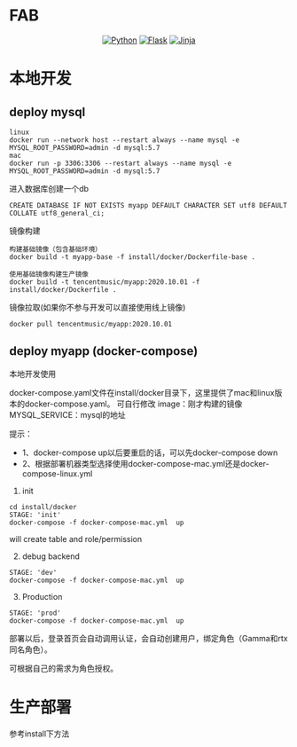 # FAB

<p align="center">
  <a href="https://www.python.org/"><img src="https://img.shields.io/badge/Python-3.8.x-blue" alt="Python"></a>
  <a href="https://palletsprojects.com/p/flask/"><img src="https://img.shields.io/badge/Flask-v2.0.x-black" alt="Flask"></a>
  <a href="http://docs.jinkan.org/docs/jinja2/"><img src="https://img.shields.io/badge/Jinja-v2.2.x-green" alt="Jinja"></a>
</p>


# 本地开发

## deploy mysql

```
linux
docker run --network host --restart always --name mysql -e MYSQL_ROOT_PASSWORD=admin -d mysql:5.7
mac
docker run -p 3306:3306 --restart always --name mysql -e MYSQL_ROOT_PASSWORD=admin -d mysql:5.7

```
进入数据库创建一个db
```
CREATE DATABASE IF NOT EXISTS myapp DEFAULT CHARACTER SET utf8 DEFAULT COLLATE utf8_general_ci;
```
镜像构建


```
构建基础镜像（包含基础环境）
docker build -t myapp-base -f install/docker/Dockerfile-base .

使用基础镜像构建生产镜像
docker build -t tencentmusic/myapp:2020.10.01 -f install/docker/Dockerfile .
```

镜像拉取(如果你不参与开发可以直接使用线上镜像)
```
docker pull tencentmusic/myapp:2020.10.01
```

## deploy myapp (docker-compose)

本地开发使用

docker-compose.yaml文件在install/docker目录下，这里提供了mac和linux版本的docker-compose.yaml。
可自行修改
image：刚才构建的镜像
MYSQL_SERVICE：mysql的地址

提示：
 - 1、docker-compose up以后要重启的话，可以先docker-compose down
 - 2、根据部署机器类型选择使用docker-compose-mac.yml还是docker-compose-linux.yml

1) init
```
cd install/docker
STAGE: 'init'
docker-compose -f docker-compose-mac.yml  up
```
will create table and role/permission

2) debug backend
```
STAGE: 'dev'
docker-compose -f docker-compose-mac.yml  up
```
3) Production
```
STAGE: 'prod'
docker-compose -f docker-compose-mac.yml  up
```

部署以后，登录首页会自动调用认证，会自动创建用户，绑定角色（Gamma和rtx同名角色）。

可根据自己的需求为角色授权。

# 生产部署

参考install下方法
